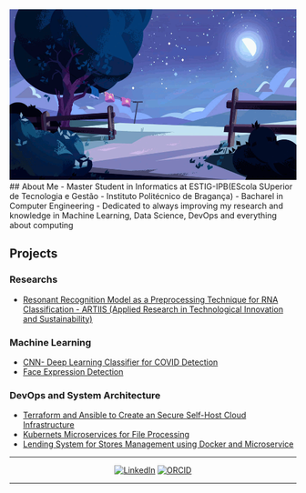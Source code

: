 <center>
<img src="./moon.gif" width="600" height="300" />
</center>
##  About Me
- Master Student in Informatics at ESTIG-IPB(EScola SUperior de Tecnologia e Gestão - Instituto Politécnico de Bragança)
- Bacharel in Computer Engineering
- Dedicated to always improving my research and knowledge in Machine Learning, Data Science, DevOps and everything about computing

## Projects
### Researchs
- [Resonant Recognition Model as a Preprocessing Technique for RNA Classification - ARTIIS (Applied Research in Technological Innovation and Sustainability)](https://github.com/SALIPE/RRM-PLEK-APPLICATION)

### Machine Learning
- [CNN- Deep Learning Classifier for COVID Detection](https://github.com/SALIPE/si-covid-deep-learning-classifier)
- [Face Expression Detection](https://github.com/SALIPE/Face-Expression-Detection)

### DevOps and System Architecture
- [Terraform and Ansible to Create an Secure Self-Host Cloud Infrastructure](https://github.com/jgmsilva/SSI-cloud-project)
- [Kubernets Microservices for File Processing](https://github.com/SALIPE/k8s-file-process)
- [Lending System for Stores Management using Docker and Microservice](https://github.com/SALIPE/nerdlend-lending-system)
---

<p align="center">
<a href="www.linkedin.com/in/salipe"><img src="https://img.shields.io/badge/linkedin-%230077B5.svg?&style=for-the-badge&logo=linkedin&logoColor=white" alt="LinkedIn" /></a>
<a href="https://orcid.org/0009-0002-1040-4642"><img src="https://img.shields.io/badge/ORCID-A6CE39?style=for-the-badge&logo=orcid&logoColor=white" alt="ORCID" /></a>
</p>

---
